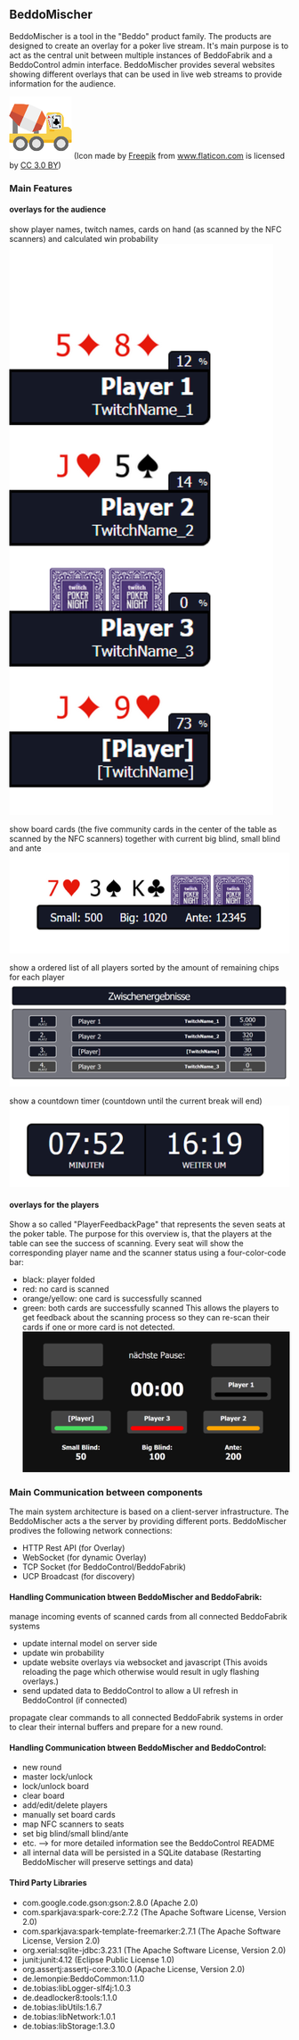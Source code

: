 ## BeddoMischer

BeddoMischer is a tool in the "Beddo" product family. The products are designed to create an overlay for a poker live stream.
It's main purpose is to act as the central unit between multiple instances of BeddoFabrik and a BeddoControl admin interface.
BeddoMischer provides several websites showing different overlays that can be used in live web streams to provide information for the audience.

![](/build/resources/icon_112x112.png) (Icon made by <a href="http://www.freepik.com" title="Freepik">Freepik</a> from <a href="https://www.flaticon.com/" title="Flaticon">www.flaticon.com</a> is licensed by <a href="http://creativecommons.org/licenses/by/3.0/" title="Creative Commons BY 3.0" target="_blank">CC 3.0 BY</a>)

### Main Features
#### overlays for the audience
show player names, twitch names, cards on hand (as scanned by the NFC scanners) and calculated win probability
![](/build/resources/Overlay_Player.png)
  
show board cards (the five community cards in the center of the table as scanned by the NFC scanners) together with current big blind, small blind and ante
![](/build/resources/Overlay_Board.png)
  
show a ordered list of all players sorted by the amount of remaining chips for each player
![](/build/resources/Overlay_Chips.png)
  
show a countdown timer (countdown until the current break will end)
![](/build/resources/Overlay_Countdown.PNG)
  
#### overlays for the players
Show a so called "PlayerFeedbackPage" that represents the seven seats at the poker table. The purpose for this overview is, that the players at the table can see the success of scanning. Every seat will show the corresponding player name and the scanner status using a four-color-code bar:
  - black: player folded
  - red: no card is scanned
  - orange/yellow: one card is successfully scanned
  - green: both cards are successfully scanned
This allows the players to get feedback about the scanning process so they can re-scan their cards if one or more card is not detected.
![](/build/resources/Overlay_PlayerFeedback.PNG)
  
### Main Communication between components

The main system architecture is based on a client-server infrastructure. The BeddoMischer acts a the server by providing different ports. 
BeddoMischer prodives the following network connections:

* HTTP Rest API (for Overlay)
* WebSocket (for dynamic Overlay)
* TCP Socket (for BeddoControl/BeddoFabrik)
* UCP Broadcast (for discovery)

#### Handling Communication btween BeddoMischer and BeddoFabrik:

manage incoming events of scanned cards from all connected BeddoFabrik systems
- update internal model on server side
- update win probability
- update website overlays via websocket and javascript (This avoids reloading the page which otherwise would result in ugly flashing overlays.)
- send updated data to BeddoControl to allow a UI refresh in BeddoControl (if connected)

propagate clear commands to all connected BeddoFabrik systems in order to clear their internal buffers and prepare for a new round.

#### Handling Communication btween BeddoMischer and BeddoControl:
  - new round
  - master lock/unlock
  - lock/unlock board
  - clear board
  - add/edit/delete players
  - manually set board cards
  - map NFC scanners to seats
  - set big blind/small blind/ante
  - etc. --> for more detailed information see the BeddoControl README
- all internal data will be persisted in a SQLite database (Restarting BeddoMischer will preserve settings and data)

#### Third Party Libraries

* com.google.code.gson:gson:2.8.0 (Apache 2.0)
* com.sparkjava:spark-core:2.7.2 (The Apache Software License, Version 2.0)
* com.sparkjava:spark-template-freemarker:2.7.1 (The Apache Software License, Version 2.0)
* org.xerial:sqlite-jdbc:3.23.1 (The Apache Software License, Version 2.0)
* junit:junit:4.12 (Eclipse Public License 1.0)
* org.assertj:assertj-core:3.10.0 (Apache License, Version 2.0)
* de.lemonpie:BeddoCommon:1.1.0
* de.tobias:libLogger-slf4j:1.0.3
* de.deadlocker8:tools:1.1.0
* de.tobias:libUtils:1.6.7
* de.tobias:libNetwork:1.0.1
* de.tobias:libStorage:1.3.0
